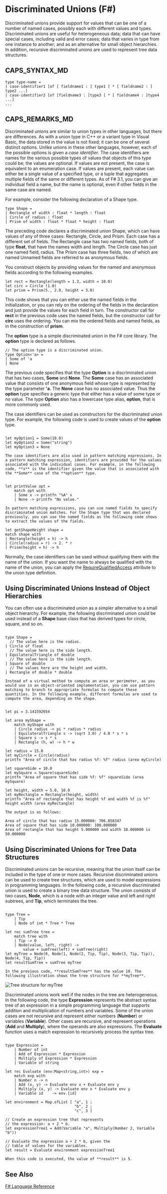 # Discriminated Unions (F#)

Discriminated unions provide support for values that can be one of a number of named cases, possibly each with different values and types. Discriminated unions are useful for heterogeneous data; data that can have special cases, including valid and error cases; data that varies in type from one instance to another; and as an alternative for small object hierarchies. In addition, recursive discriminated unions are used to represent tree data structures.


## CAPS_SYNTAX_MD

```
type type-name =
| case-identifier1 [of [ fieldname1 : ] type1 [ * [ fieldname2 : ] type2 ...]
| case-identifier2 [of [fieldname3 : ]type3 [ * [ fieldname4 : ]type4 ...]
...
```

## CAPS_REMARKS_MD
Discriminated unions are similar to union types in other languages, but there are differences. As with a union type in C++ or a variant type in Visual Basic, the data stored in the value is not fixed; it can be one of several distinct options. Unlike unions in these other languages, however, each of the possible options is given a *case identifier*. The case identifiers are names for the various possible types of values that objects of this type could be; the values are optional. If values are not present, the case is equivalent to an enumeration case. If values are present, each value can either be a single value of a specified type, or a tuple that aggregates multiple fields of the same or different types. As of F# 3.1, you can give an individual field a name, but the name is optional, even if other fields in the same case are named.

For example, consider the following declaration of a Shape type.


```f#
type Shape =
| Rectangle of width : float * length : float
| Circle of radius : float
| Prism of width : float * float * height : float
```
The preceding code declares a discriminated union Shape, which can have values of any of three cases: Rectangle, Circle, and Prism. Each case has a different set of fields. The Rectangle case has two named fields, both of type **float**, that have the names width and length. The Circle case has just one named field, radius. The Prism case has three fields, two of which are named Unnamed fields are referred to as anonymous fields.

You construct objects by providing values for the named and anonymous fields according to the following examples.


```f#
let rect = Rectangle(length = 1.3, width = 10.0)
let circ = Circle (1.0)
let prism = Prism(5., 2.0, height = 3.0)
```
This code shows that you can either use the named fields in the initialization, or you can rely on the ordering of the fields in the declaration and just provide the values for each field in turn. The constructor call for **rect** in the previous code uses the named fields, but the constructor call for **circ** uses the ordering. You can mix the ordered fields and named fields, as in the construction of **prism**.

The **option** type is a simple discriminated union in the F# core library. The **option** type is declared as follows.


```f#
// The option type is a discriminated union.
type Option<'a> =
| Some of 'a
| None
```
The previous code specifies that the type **Option** is a discriminated union that has two cases, **Some** and **None**. The **Some** case has an associated value that consists of one anonymous field whose type is represented by the type parameter **'a**. The **None** case has no associated value. Thus the **option** type specifies a generic type that either has a value of some type or no value. The type **Option** also has a lowercase type alias, **option**, that is more commonly used.

The case identifiers can be used as constructors for the discriminated union type. For example, the following code is used to create values of the **option** type.

```

let myOption1 = Some(10.0)
let myOption2 = Some("string")
let myOption3 = None
```

    The case identifiers are also used in pattern matching expressions. In a pattern matching expression, identifiers are provided for the values associated with the individual cases. For example, in the following code, **x** is the identifier given the value that is associated with the **Some** case of the **option** type.

```

let printValue opt =
    match opt with
    | Some x -> printfn "%A" x
    | None -> printfn "No value."
```

    In pattern matching expressions, you can use named fields to specify discriminated union matches. For the Shape type that was declared previously, you can use the named fields as the following code shows to extract the values of the fields.


```f#
let getShapeHeight shape =
match shape with
| Rectangle(height = h) -> h
| Circle(radius = r) -> 2. * r
| Prism(height = h) -> h
```
Normally, the case identifiers can be used without qualifying them with the name of the union. If you want the name to always be qualified with the name of the union, you can apply the [RequireQualifiedAccess](http://msdn.microsoft.com/en-us/library/8b9b6ade-0471-4413-ac5d-638cd0de5f15) attribute to the union type definition.


## Using Discriminated Unions Instead of Object Hierarchies
You can often use a discriminated union as a simpler alternative to a small object hierarchy. For example, the following discriminated union could be used instead of a **Shape** base class that has derived types for circle, square, and so on.

```

type Shape =
  // The value here is the radius.
| Circle of float
  // The value here is the side length.
| EquilateralTriangle of double
  // The value here is the side length.
| Square of double
  // The values here are the height and width.
| Rectangle of double * double
```

    Instead of a virtual method to compute an area or perimeter, as you would use in an object-oriented implementation, you can use pattern matching to branch to appropriate formulas to compute these quantities. In the following example, different formulas are used to compute the area, depending on the shape.

```

let pi = 3.141592654

let area myShape =
    match myShape with
    | Circle radius -> pi * radius * radius
    | EquilateralTriangle s -> (sqrt 3.0) / 4.0 * s * s
    | Square s -> s * s
    | Rectangle (h, w) -> h * w

let radius = 15.0
let myCircle = Circle(radius)
printfn "Area of circle that has radius %f: %f" radius (area myCircle)

let squareSide = 10.0
let mySquare = Square(squareSide)
printfn "Area of square that has side %f: %f" squareSide (area mySquare)

let height, width = 5.0, 10.0
let myRectangle = Rectangle(height, width)
printfn "Area of rectangle that has height %f and width %f is %f" height width (area myRectangle)
```

    The output is as follows:


```
Area of circle that has radius 15.000000: 706.858347
Area of square that has side 10.000000: 100.000000
Area of rectangle that has height 5.000000 and width 10.000000 is 50.000000
```

## Using Discriminated Unions for Tree Data Structures
Discriminated unions can be recursive, meaning that the union itself can be included in the type of one or more cases. Recursive discriminated unions can be used to create tree structures, which are used to model expressions in programming languages. In the following code, a recursive discriminated union is used to create a binary tree data structure. The union consists of two cases, **Node**, which is a node with an integer value and left and right subtrees, and **Tip**, which terminates the tree.

```

type Tree =
    | Tip
    | Node of int * Tree * Tree

let rec sumTree tree =
    match tree with
    | Tip -> 0
    | Node(value, left, right) ->
        value + sumTree(left) + sumTree(right)
let myTree = Node(0, Node(1, Node(2, Tip, Tip), Node(3, Tip, Tip)), Node(4, Tip, Tip))
let resultSumTree = sumTree myTree
```

    In the previous code, **resultSumTree** has the value 10. The following illustration shows the tree structure for **myTree**.

![Tree structure for myTree](TreeStructureDiagram.jpeg)

Discriminated unions work well if the nodes in the tree are heterogeneous. In the following code, the type **Expression** represents the abstract syntax tree of an expression in a simple programming language that supports addition and multiplication of numbers and variables. Some of the union cases are not recursive and represent either numbers (**Number**) or variables (**Variable**). Other cases are recursive, and represent operations (**Add** and **Multiply**), where the operands are also expressions. The **Evaluate** function uses a match expression to recursively process the syntax tree.

```

type Expression = 
    | Number of int
    | Add of Expression * Expression
    | Multiply of Expression * Expression
    | Variable of string
  
let rec Evaluate (env:Map<string,int>) exp = 
    match exp with
    | Number n -> n
    | Add (x, y) -> Evaluate env x + Evaluate env y
    | Multiply (x, y) -> Evaluate env x * Evaluate env y
    | Variable id    -> env.[id]
  
let environment = Map.ofList [ "a", 1 ;
                               "b", 2 ;
                               "c", 3 ]
             
// Create an expression tree that represents
// the expression: a + 2 * b.
let expressionTree1 = Add(Variable "a", Multiply(Number 2, Variable "b"))

// Evaluate the expression a + 2 * b, given the
// table of values for the variables.
let result = Evaluate environment expressionTree1
```

    When this code is executed, the value of **result** is 5.


## See Also
[F&#35; Language Reference](F%23+Language+Reference.md)

